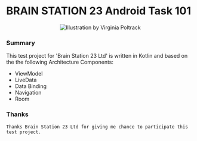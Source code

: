 # BRAIN STATION 23 Android Task 101
<p align="center">
<img src="https://github.com/googlesamples/android-architecture/wiki/images/aab-logov2.png" alt="Illustration by Virginia Poltrack"/>
</p>

### Summary

This test project for 'Brain Station 23 Ltd' is written in Kotlin and based on the
the following Architecture Components:
 - ViewModel
 - LiveData
 - Data Binding
 - Navigation
 - Room

### Thanks

```
Thanks Brain Station 23 Ltd for giving me chance to participate this test project.
```
